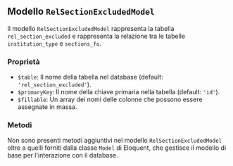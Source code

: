 ## Modello `RelSectionExcludedModel`

Il modello `RelSectionExcludedModel` rappresenta la tabella `rel_section_excluded` e rappresenta la relazione tra le tabelle `institution_type` e `sections_fo`.

### Proprietà

* `$table`: Il nome della tabella nel database (default: `'rel_section_excluded'`).
* `$primaryKey`: Il nome della chiave primaria nella tabella (default: `'id'`).
* `$fillable`: Un array dei nomi delle colonne che possono essere assegnate in massa.

### Metodi

Non sono presenti metodi aggiuntivi nel modello `RelSectionExcludedModel` oltre a quelli forniti dalla classe `Model` di Eloquent, che gestisce il modello di base per l'interazione con il database.
